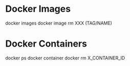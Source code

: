 # Docker Images

docker images
docker image rm XXX (TAG/NAME)

# Docker Containers

docker ps
docker container
docker rm X_CONTAINER_ID


